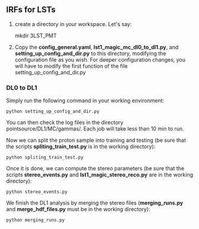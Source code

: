 ## IRFs for LSTs

1) create a directory in your workspace. Let's say:
   
   mkdir 3LST_PMT

2) Copy the **config_general.yaml**, **lst1_magic_mc_dl0_to_dl1.py**, and **setting_up_config_and_dir.py** to this directory, modifying the configuration file as you wish. For deeper configuration changes, you will have to modify the first function of the file setting_up_config_and_dir.py

### DL0 to DL1

Simply run the following command in your working environment:

```
python setting_up_config_and_dir.py
```

You can then check the log files in the directory pointsource/DL1/MC/gammas/. Each job will take less than 10 min to run.

Now we can split the proton sample into training and testing (be sure that the scripts **spliting_train_test.py** is in the working directory):

```
python spliting_train_test.py
```

Once it is done, we can compute the stereo parameters (be sure that the scripts **stereo_events.py** and **lst1_magic_stereo_reco.py** are in the working directory):

```
python stereo_events.py
```

We finish the DL1 analysis by merging the stereo files (**merging_runs.py** and **merge_hdf_files.py** must be in the working directory):

```
python merging_runs.py
```
